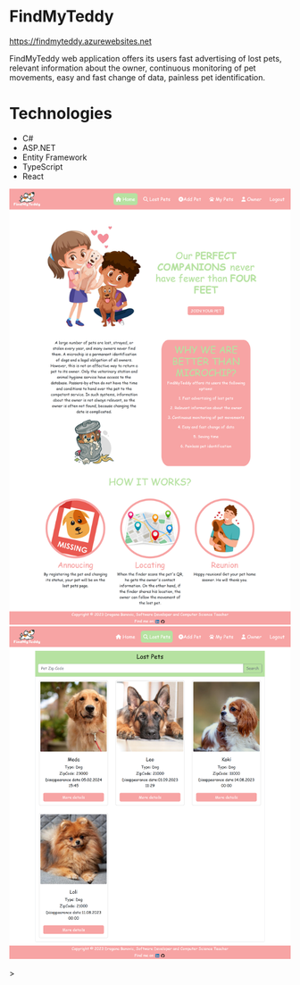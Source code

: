# FindMyTeddy
<a href="https://findmyteddy.azurewebsites.net">https://findmyteddy.azurewebsites.net<a>
<p align="start">
  FindMyTeddy web application offers its users fast advertising of lost pets, relevant information about the owner, continuous monitoring of pet movements, easy and fast change of data, painless pet identification.
</p>


# Technologies
<ul>
  <li>C#</li>
  <li>ASP.NET</li>
  <li>Entity Framework</li>
  <li>TypeScript</li>
  <li>React</li>
</ul>
<p align="center">
  <img src="findmyteddy-home-2.png"  alt="Prva slika" width="700"/>
  <img src="findmyteddy-lostpets.png" alt="Druga slika" width="700" />
</p>>





